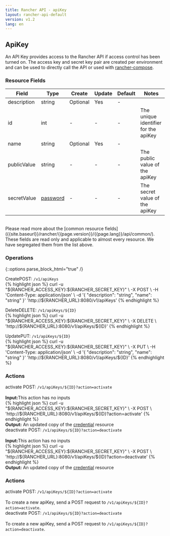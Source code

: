 ```yaml
---
title: Rancher API - apiKey
layout: rancher-api-default
version: v1.2
lang: en
---
```


## ApiKey

An API Key provides access to the Rancher API if access control has been turned on. The access key and secret key pair are created per environment and can be used to directly call the API or used with [rancher-compose]({{site.baseurl}}/rancher/{{page.version}}/{{page.lang}}/rancher-compose).

### Resource Fields

Field | Type | Create | Update | Default | Notes
---|---|---|---|---|---
description | string | Optional | Yes | - | 
id | int | - | - | - | The unique identifier for the apiKey
name | string | Optional | Yes | - | 
publicValue | string | - | - | - | The public value of the apiKey
secretValue | [password]({{site.baseurl}}/rancher/{{page.version}}/{{page.lang}}/api/api-resources/password/) | - | - | - | The secret value of the apiKey

<br>
Please read more about the [common resource fields]({{site.baseurl}}/rancher/{{page.version}}/{{page.lang}}/api/common/). These fields are read only and applicable to almost every resource. We have segregated them from the list above.

### Operations
{::options parse_block_html="true" /}
<a id="create"></a>
<div class="action"><span class="header">Create<span class="headerright">POST:  <code>/v1/apiKeys</code></span></span>
<div class="action-contents"> {% highlight json %}
curl -u "${RANCHER_ACCESS_KEY}:${RANCHER_SECRET_KEY}" \
-X POST \
-H 'Content-Type: application/json' \
-d '{
	"description": "string",
	"name": "string"
}' 'http://${RANCHER_URL}:8080/v1/apiKeys'
{% endhighlight %}
</div></div>

<a id="delete"></a>
<div class="action"><span class="header">Delete<span class="headerright">DELETE:  <code>/v1/apiKeys/${ID}</code></span></span>
<div class="action-contents"> {% highlight json %}
curl -u "${RANCHER_ACCESS_KEY}:${RANCHER_SECRET_KEY}" \
-X DELETE \
'http://${RANCHER_URL}:8080/v1/apiKeys/${ID}'
{% endhighlight %}
</div></div>

<a id="update"></a>
<div class="action"><span class="header">Update<span class="headerright">PUT:  <code>/v1/apiKeys/${ID}</code></span></span>
<div class="action-contents"> {% highlight json %}
curl -u "${RANCHER_ACCESS_KEY}:${RANCHER_SECRET_KEY}" \
-X PUT \
-H 'Content-Type: application/json' \
-d '{
	"description": "string",
	"name": "string"
}' 'http://${RANCHER_URL}:8080/v1/apiKeys/${ID}'
{% endhighlight %}
</div></div>



### Actions
<div class="action">
<span class="header">
activate
<span class="headerright">POST:  <code>/v1/apiKeys/${ID}?action=activate</code></span></span>
<div class="action-contents">

<br>
<span class="input">
<strong>Input:</strong>This action has no inputs</span>
<br>
{% highlight json %}
curl -u "${RANCHER_ACCESS_KEY}:${RANCHER_SECRET_KEY}" \
-X POST \
'http://${RANCHER_URL}:8080/v1/apiKeys/${ID}?action=activate'
{% endhighlight %}
<br>
<span class="output"><strong>Output:</strong> An updated copy of the <a href="{{site.baseurl}}/rancher/{{page.version}}/{{page.lang}}/api/api-resources/credential/">credential</a> resource</span>
</div></div>

<div class="action">
<span class="header">
deactivate
<span class="headerright">POST:  <code>/v1/apiKeys/${ID}?action=deactivate</code></span></span>
<div class="action-contents">

<br>
<span class="input">
<strong>Input:</strong>This action has no inputs</span>
<br>
{% highlight json %}
curl -u "${RANCHER_ACCESS_KEY}:${RANCHER_SECRET_KEY}" \
-X POST \
'http://${RANCHER_URL}:8080/v1/apiKeys/${ID}?action=deactivate'
{% endhighlight %}
<br>
<span class="output"><strong>Output:</strong> An updated copy of the <a href="{{site.baseurl}}/rancher/{{page.version}}/{{page.lang}}/api/api-resources/credential/">credential</a> resource</span>
</div></div>




### Actions
<div class="action">
<span class="header">
activate
<span class="headerright">POST:  <code>/v1/apiKeys/${ID}?action=activate</code></span></span>
<div class="action-contents">

<br>
To create a new apiKey, send a POST request to <code>/v1/apiKeys/${ID}?action=activate</code>.

</div></div>

<div class="action">
<span class="header">
deactivate
<span class="headerright">POST:  <code>/v1/apiKeys/${ID}?action=deactivate</code></span></span>
<div class="action-contents">

<br>
To create a new apiKey, send a POST request to <code>/v1/apiKeys/${ID}?action=deactivate</code>.

</div></div>


